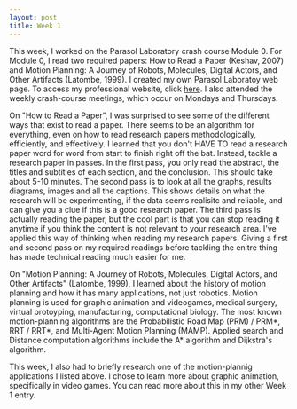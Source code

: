 ```yaml
---
layout: post
title: Week 1
---
```


This week, I worked on the Parasol Laboratory crash course Module 0. For Module 0, I read two required papers:
How to Read a Paper (Keshav, 2007) and Motion Planning: A Journey of Robots, Molecules, Digital Actors, and Other Artifacts (Latombe, 1999). I 
created my own Parasol Laboratoy web page. To access my professional website, click [here](https://parasollab.web.illinois.edu/people/aec4/). I also attended the weekly crash-course meetings, which occur on Mondays and Thursdays.

On "How to Read a Paper", I was surprised to see some of the different ways that exist to read a paper. There seems to be an algorithm for everything,
even on how to read research papers methodologically, efficiently, and effectively. I learned that you don't HAVE TO read a research paper word for word from start to finish right off the bat. Instead, tackle a research paper in passes. In the first pass, you only read the abstract, the titles and subtitles of each section, and the conclusion. This should take about 5-10 minutes. The second pass is to look at all the graphs, results diagrams, images and all the captions. This shows details on what the research will be experimenting, if the data seems realisitc and reliable, and can give you a clue if this is a good research paper. The third pass is actually reading the paper, but the cool part is that you can stop reading it anytime if you think the content is not relevant to your research area. I've applied this way of thinking when reading my research papers. Giving a first and second pass on my required readings before tackling the enitre thing has made technical reading much easier for me.

On "Motion Planning: A Journey of Robots, Molecules, Digital Actors, and Other Artifacts" (Latombe, 1999), I learned about the history of motion planning and how it has many applications, not just robotics. Motion planning is used for graphic animation and videogames, medical surgery, virtual protoyping, manufacturing, computational biology. The most known motion-planning algorithms are the Probabilistic Road Map (PRM) / PRM*, RRT /  RRT*, and Multi-Agent Motion Planning (MAMP). Applied search and Distance computation algorithms include the A* algorithm and Dijkstra's algorithm.

This week, I also had to briefly research one of the motion-plannig applications I listed above. I chose to learn more about
graphic animation, specifically in video games. You can read more about this in my other Week 1 entry. 
